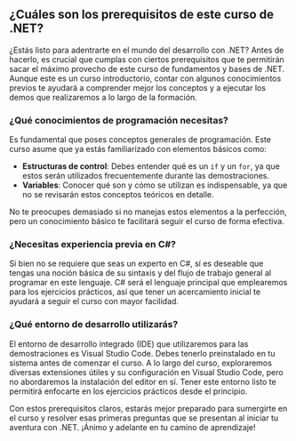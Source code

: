 ## ¿Cuáles son los prerequisitos de este curso de .NET?

¿Estás listo para adentrarte en el mundo del desarrollo con .NET? Antes de hacerlo, es crucial que cumplas con ciertos prerequisitos que te permitirán sacar el máximo provecho de este curso de fundamentos y bases de .NET. Aunque este es un curso introductorio, contar con algunos conocimientos previos te ayudará a comprender mejor los conceptos y a ejecutar los demos que realizaremos a lo largo de la formación.

### ¿Qué conocimientos de programación necesitas?

Es fundamental que poses conceptos generales de programación. Este curso asume que ya estás familiarizado con elementos básicos como:

- **Estructuras de control**: Debes entender qué es un `if` y un `for`, ya que estos serán utilizados frecuentemente durante las demostraciones.
- **Variables**: Conocer qué son y cómo se utilizan es indispensable, ya que no se revisarán estos conceptos teóricos en detalle.

No te preocupes demasiado si no manejas estos elementos a la perfección, pero un conocimiento básico te facilitará seguir el curso de forma efectiva.

### ¿Necesitas experiencia previa en C#?

Si bien no se requiere que seas un experto en C#, sí es deseable que tengas una noción básica de su sintaxis y del flujo de trabajo general al programar en este lenguaje. C# será el lenguaje principal que emplearemos para los ejercicios prácticos, así que tener un acercamiento inicial te ayudará a seguir el curso con mayor facilidad.

### ¿Qué entorno de desarrollo utilizarás?

El entorno de desarrollo integrado (IDE) que utilizaremos para las demostraciones es Visual Studio Code. Debes tenerlo preinstalado en tu sistema antes de comenzar el curso. A lo largo del curso, exploraremos diversas extensiones útiles y su configuración en Visual Studio Code, pero no abordaremos la instalación del editor en sí. Tener este entorno listo te permitirá enfocarte en los ejercicios prácticos desde el principio.

Con estos prerequisitos claros, estarás mejor preparado para sumergirte en el curso y resolver esas primeras preguntas que se presentan al iniciar tu aventura con .NET. ¡Ánimo y adelante en tu camino de aprendizaje!